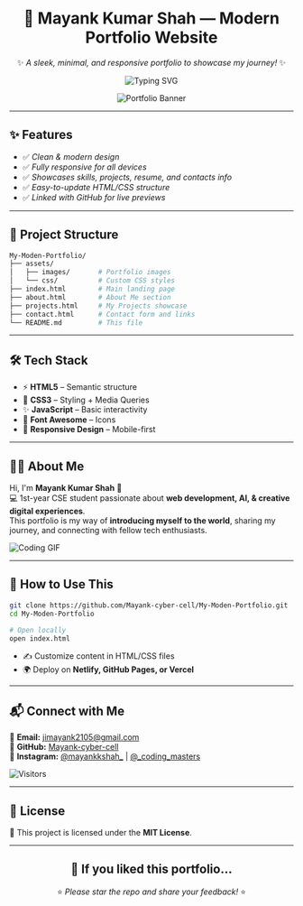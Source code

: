 <div align="center">

# 🌟 Mayank Kumar Shah — Modern Portfolio Website

✨ *A sleek, minimal, and responsive portfolio to showcase my journey!* ✨

![Typing SVG](https://readme-typing-svg.herokuapp.com?font=Fira+Code&size=22&pause=1000&color=3BA9F4&center=true&vCenter=true&width=500&lines=Hi%2C+I'm+Mayank+Kumar+Shah;Web+Developer+%7C+CSE+Student;Passionate+about+AI+%26+Web+Design;Welcome+to+my+Portfolio!)

![Portfolio Banner](https://media.giphy.com/media/v1.Y2lkPTc5MGI3NjExaHdxbnl0cHJlNWg0b3lhdW95ZG40OW01em91dXRpMHpyOWd5MDBhaCZlcD12MV9naWZzX3NlYXJjaCZjdD1n/FEXGAddVac7K4VkY9C/giphy.gif)

</div>

---

## ✨ Features

- ✅ *Clean & modern design*
- ✅ *Fully responsive for all devices*
- ✅ *Showcases skills, projects, resume, and contacts info*
- ✅ *Easy-to-update HTML/CSS structure*
- ✅ *Linked with GitHub for live previews*

---

## 📁 Project Structure

```bash
My-Moden-Portfolio/
├── assets/
│   ├── images/       # Portfolio images
│   └── css/          # Custom CSS styles
├── index.html        # Main landing page
├── about.html        # About Me section
├── projects.html     # My Projects showcase
├── contact.html      # Contact form and links
└── README.md         # This file
```

---

## 🛠️ Tech Stack

- ⚡ **HTML5** – Semantic structure
- 🎨 **CSS3** – Styling + Media Queries
- ✨ **JavaScript** – Basic interactivity
- 🔗 **Font Awesome** – Icons
- 📱 **Responsive Design** – Mobile-first

---

## 🧑‍💻 About Me

Hi, I'm **Mayank Kumar Shah** 👋  
💻 1st-year CSE student passionate about **web development, AI, & creative digital experiences**.  
This portfolio is my way of **introducing myself to the world**, sharing my journey, and connecting with fellow tech enthusiasts.

![Coding GIF](https://media.giphy.com/media/qgQUggAC3Pfv687qPC/giphy.gif)

---

## 🚀 How to Use This

```bash
git clone https://github.com/Mayank-cyber-cell/My-Moden-Portfolio.git
cd My-Moden-Portfolio

# Open locally
open index.html
```

- ✍️ Customize content in HTML/CSS files
- 🌍 Deploy on **Netlify, GitHub Pages, or Vercel**

---

## 📬 Connect with Me

📧 **Email:** [jimayank2105@gmail.com](mailto:jimayank2105@gmail.com)  
🐙 **GitHub:** [Mayank-cyber-cell](https://github.com/Mayank-cyber-cell)  
📸 **Instagram:** [@mayankkshah_](https://instagram.com/mayankkshah_) | [@_coding_masters](https://instagram.com/_coding_masters)

![Visitors](https://visitor-badge.laobi.icu/badge?page_id=Mayank-cyber-cell.My-Moden-Portfolio)

---

## 📄 License

📜 This project is licensed under the **MIT License**.

---

<div align="center">

## 💖 If you liked this portfolio...
⭐ *Please star the repo and share your feedback!* ⭐


</div>
